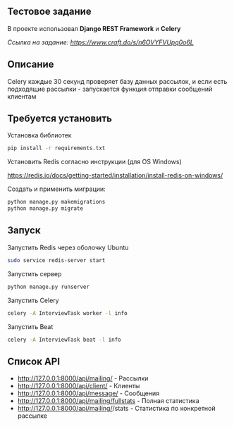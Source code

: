 ## Тестовое задание
В проекте использовал **Django REST Framework** и **Celery**

*Ссылка на задание: https://www.craft.do/s/n6OVYFVUpq0o6L*

## Описание
Celery каждые 30 секунд проверяет базу данных рассылок, и если есть подходящие рассылки - запускается функция отправки сообщений клиентам

## Требуется установить

Установка библиотек
```bash
pip install -r requirements.txt
```
Установить Redis согласно инструкции (для OS Windows)

https://redis.io/docs/getting-started/installation/install-redis-on-windows/

Создать и применить миграции:
```bash
python manage.py makemigrations
python manage.py migrate
```
## Запуск

Запустить Redis через оболочку Ubuntu
```bash
sudo service redis-server start
```
Запустить сервер
```bash
python manage.py runserver
```
Запустить Celery
```bash
celery -A InterviewTask worker -l info
```
Запустить Beat
```bash
celery -A InterviewTask beat -l info
```

## Список API

* http://127.0.0.1:8000/api/mailing/ - Рассылки
* http://127.0.0.1:8000/api/client/ - Клиенты
* http://127.0.0.1:8000/api/message/ - Сообщения
* http://127.0.0.1:8000/api/mailing/fullstats - Полная статистика
* http://127.0.0.1:8000/api/mailing/<id>/stats - Статистика по конкретной рассылке



